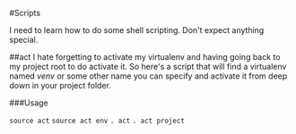 #Scripts

I need to learn how to do some shell scripting. Don't expect anything special.

##act
I hate forgetting to activate my virtualenv and having going back to my project root to do activate it. So here's a script that will find a virtualenv named *venv* or some other name you can specify and activate it from deep down in your project folder.

###Usage

```source act```
```source act env```
```. act```
```. act project```
